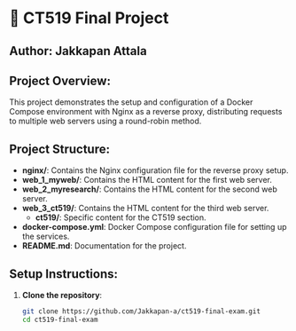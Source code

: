 # 🌟 CT519 Final Project

## Author: Jakkapan Attala
## Project Overview:
This project demonstrates the setup and configuration of a Docker Compose environment with Nginx as a reverse proxy, distributing requests to multiple web servers using a round-robin method.

## Project Structure:
- **nginx/**: Contains the Nginx configuration file for the reverse proxy setup.
- **web_1_myweb/**: Contains the HTML content for the first web server.
- **web_2_myresearch/**: Contains the HTML content for the second web server.
- **web_3_ct519/**: Contains the HTML content for the third web server.
  - **ct519/**: Specific content for the CT519 section.
- **docker-compose.yml**: Docker Compose configuration file for setting up the services.
- **README.md**: Documentation for the project.

## Setup Instructions:
1. **Clone the repository**:
   ```sh
   git clone https://github.com/Jakkapan-a/ct519-final-exam.git
   cd ct519-final-exam
